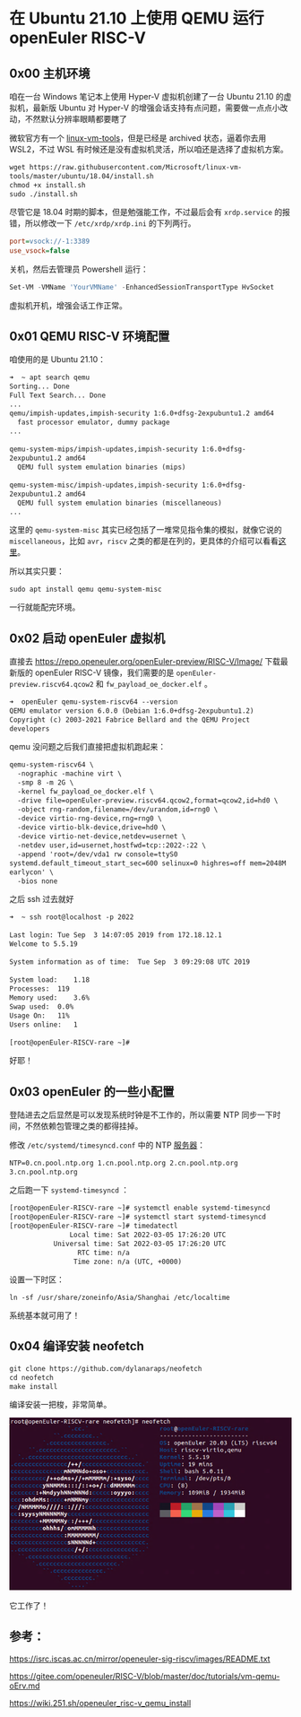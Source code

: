 # 在 Ubuntu 21.10 上使用 QEMU 运行 openEuler RISC-V

## 0x00 主机环境

咱在一台 Windows 笔记本上使用 Hyper-V 虚拟机创建了一台 Ubuntu 21.10 的虚拟机，最新版 Ubuntu 对 Hyper-V 的增强会话支持有点问题，需要做一点点小改动，不然默认分辨率眼睛都要瞎了

微软官方有一个 [linux-vm-tools](https://github.com/microsoft/linux-vm-tools)，但是已经是 archived 状态，逼着你去用 WSL2，不过 WSL 有时候还是没有虚拟机灵活，所以咱还是选择了虚拟机方案。

```shell
wget https://raw.githubusercontent.com/Microsoft/linux-vm-tools/master/ubuntu/18.04/install.sh
chmod +x install.sh
sudo ./install.sh
```

尽管它是 18.04 时期的脚本，但是勉强能工作，不过最后会有 `xrdp.service` 的报错，所以修改一下 `/etc/xrdp/xrdp.ini` 的下列两行。

```ini
port=vsock://-1:3389
use_vsock=false
```

关机，然后去管理员 Powershell 运行：

``` powershell
Set-VM -VMName 'YourVMName' -EnhancedSessionTransportType HvSocket
```

虚拟机开机，增强会话工作正常。

## 0x01 QEMU RISC-V 环境配置

咱使用的是 Ubuntu 21.10：

```shell
➜  ~ apt search qemu
Sorting... Done
Full Text Search... Done
...
qemu/impish-updates,impish-security 1:6.0+dfsg-2expubuntu1.2 amd64
  fast processor emulator, dummy package
...

qemu-system-mips/impish-updates,impish-security 1:6.0+dfsg-2expubuntu1.2 amd64
  QEMU full system emulation binaries (mips)

qemu-system-misc/impish-updates,impish-security 1:6.0+dfsg-2expubuntu1.2 amd64
  QEMU full system emulation binaries (miscellaneous)
...
```

这里的 `qemu-system-misc` 其实已经包括了一堆常见指令集的模拟，就像它说的 `miscellaneous`，比如 `avr`，`riscv` 之类的都是在列的，更具体的介绍可以看看[这里](https://packages.debian.org/sid/qemu-system-misc)。

所以其实只要：

```shell
sudo apt install qemu qemu-system-misc
```

一行就能配完环境。

## 0x02 启动 openEuler 虚拟机

直接去 https://repo.openeuler.org/openEuler-preview/RISC-V/Image/ 下载最新版的 openEuler RISC-V 镜像，我们需要的是 `openEuler-preview.riscv64.qcow2` 和 `fw_payload_oe_docker.elf` 。

```shell
➜  openEuler qemu-system-riscv64 --version
QEMU emulator version 6.0.0 (Debian 1:6.0+dfsg-2expubuntu1.2)
Copyright (c) 2003-2021 Fabrice Bellard and the QEMU Project developers
```

qemu 没问题之后我们直接把虚拟机跑起来：

```shell
qemu-system-riscv64 \
  -nographic -machine virt \
  -smp 8 -m 2G \
  -kernel fw_payload_oe_docker.elf \
  -drive file=openEuler-preview.riscv64.qcow2,format=qcow2,id=hd0 \
  -object rng-random,filename=/dev/urandom,id=rng0 \
  -device virtio-rng-device,rng=rng0 \
  -device virtio-blk-device,drive=hd0 \
  -device virtio-net-device,netdev=usernet \
  -netdev user,id=usernet,hostfwd=tcp::2022-:22 \
  -append 'root=/dev/vda1 rw console=ttyS0 systemd.default_timeout_start_sec=600 selinux=0 highres=off mem=2048M earlycon' \
  -bios none
```

之后 ssh 过去就好

```shell
➜  ~ ssh root@localhost -p 2022

Last login: Tue Sep  3 14:07:05 2019 from 172.18.12.1
Welcome to 5.5.19

System information as of time: 	Tue Sep  3 09:29:08 UTC 2019

System load: 	1.18
Processes: 	119
Memory used: 	3.6%
Swap used: 	0.0%
Usage On: 	11%
Users online: 	1

[root@openEuler-RISCV-rare ~]# 
```

好耶！

## 0x03 openEuler 的一些小配置

登陆进去之后显然是可以发现系统时钟是不工作的，所以需要 NTP 同步一下时间，不然依赖包管理之类的都得挂掉。

修改 `/etc/systemd/timesyncd.conf` 中的 NTP [服务器](https://www.ntppool.org/hi/zone/cn)：

```shell
NTP=0.cn.pool.ntp.org 1.cn.pool.ntp.org 2.cn.pool.ntp.org 3.cn.pool.ntp.org
```

之后跑一下 `systemd-timesyncd` ：

```shell
[root@openEuler-RISCV-rare ~]# systemctl enable systemd-timesyncd
[root@openEuler-RISCV-rare ~]# systemctl start systemd-timesyncd
[root@openEuler-RISCV-rare ~]# timedatectl
               Local time: Sat 2022-03-05 17:26:20 UTC
           Universal time: Sat 2022-03-05 17:26:20 UTC
                 RTC time: n/a
                Time zone: n/a (UTC, +0000)
```

设置一下时区：

```shell
ln -sf /usr/share/zoneinfo/Asia/Shanghai /etc/localtime
```

系统基本就可用了！

## 0x04 编译安装 neofetch

```shell
git clone https://github.com/dylanaraps/neofetch
cd neofetch
make install
```

编译安装一把梭，非常简单。

![](.\neofetch.png)

它工作了！

## 参考：

https://isrc.iscas.ac.cn/mirror/openeuler-sig-riscv/images/README.txt

https://gitee.com/openeuler/RISC-V/blob/master/doc/tutorials/vm-qemu-oErv.md

https://wiki.251.sh/openeuler_risc-v_qemu_install

